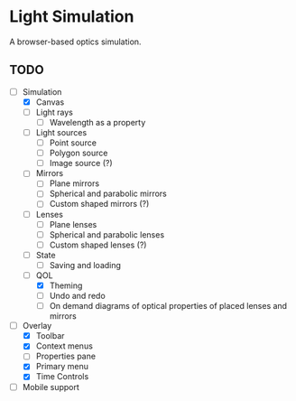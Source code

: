 # Light Simulation

A browser-based optics simulation.

## TODO

- [ ] Simulation
    - [x] Canvas
    - [ ] Light rays
        - [ ] Wavelength as a property
    - [ ] Light sources
        - [ ] Point source
        - [ ] Polygon source
        - [ ] Image source (?)
    - [ ] Mirrors
        - [ ] Plane mirrors
        - [ ] Spherical and parabolic mirrors
        - [ ] Custom shaped mirrors (?)
    - [ ] Lenses
        - [ ] Plane lenses
        - [ ] Spherical and parabolic lenses
        - [ ] Custom shaped lenses (?)
    - [ ] State
        - [ ] Saving and loading
    - [ ] QOL
        - [x] Theming
        - [ ] Undo and redo
        - [ ] On demand diagrams of optical properties of placed lenses and mirrors
- [ ] Overlay
    - [x] Toolbar
    - [x] Context menus
    - [ ] Properties pane
    - [x] Primary menu
    - [x] Time Controls
- [ ] Mobile support
